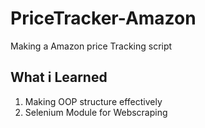  PriceTracker-Amazon
 ===================
 
Making a Amazon price Tracking script 


## What i Learned
1. Making OOP structure effectively
2. Selenium Module for Webscraping

